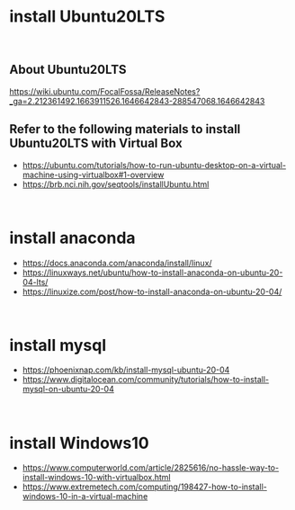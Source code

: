 # install Ubuntu20LTS 
<br>

## About Ubuntu20LTS
https://wiki.ubuntu.com/FocalFossa/ReleaseNotes?_ga=2.212361492.1663911526.1646642843-288547068.1646642843
<br>

## Refer to the following materials to install Ubuntu20LTS with Virtual Box
* https://ubuntu.com/tutorials/how-to-run-ubuntu-desktop-on-a-virtual-machine-using-virtualbox#1-overview  
* https://brb.nci.nih.gov/seqtools/installUbuntu.html  
<br>

# install anaconda
* https://docs.anaconda.com/anaconda/install/linux/
* https://linuxways.net/ubuntu/how-to-install-anaconda-on-ubuntu-20-04-lts/
* https://linuxize.com/post/how-to-install-anaconda-on-ubuntu-20-04/
<br>

# install mysql
* https://phoenixnap.com/kb/install-mysql-ubuntu-20-04
* https://www.digitalocean.com/community/tutorials/how-to-install-mysql-on-ubuntu-20-04
<br>

# install Windows10
* https://www.computerworld.com/article/2825616/no-hassle-way-to-install-windows-10-with-virtualbox.html
* https://www.extremetech.com/computing/198427-how-to-install-windows-10-in-a-virtual-machine

